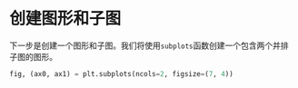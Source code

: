 # 创建图形和子图

下一步是创建一个图形和子图。我们将使用`subplots`函数创建一个包含两个并排子图的图形。

```python
fig, (ax0, ax1) = plt.subplots(ncols=2, figsize=(7, 4))
```
